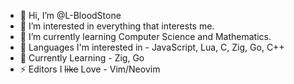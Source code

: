 - 👋 Hi, I’m @L-BloodStone
- 👀 I’m interested in everything that interests me.
- 🌱 I’m currently learning Computer Science and Mathematics.
- 🐼 Languages I'm interested in - JavaScript, Lua, C, Zig, Go, C++
- 🦥 Currently Learning - Zig, Go
- ⚡ Editors I ~~like~~ Love - Vim/Neovim
